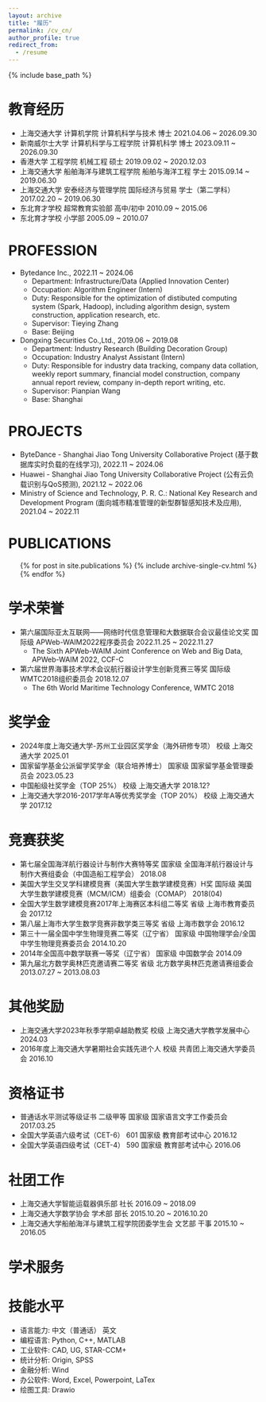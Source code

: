 ```yaml
---
layout: archive
title: "履历"
permalink: /cv_cn/
author_profile: true
redirect_from:
  - /resume
---
```


{% include base_path %}

教育经历
======
* 上海交通大学 计算机学院 计算机科学与技术 博士 2021.04.06 ~ 2026.09.30
* 新南威尔士大学 计算机科学与工程学院 计算机科学 博士 2023.09.11 ~ 2026.09.30
* 香港大学 工程学院 机械工程 硕士 2019.09.02 ~ 2020.12.03
* 上海交通大学 船舶海洋与建筑工程学院 船舶与海洋工程 学士 2015.09.14 ~ 2019.06.30
* 上海交通大学 安泰经济与管理学院 国际经济与贸易 学士（第二学科） 2017.02.20 ~ 2019.06.30
* 东北育才学校 超常教育实验部 高中/初中 2010.09 ~ 2015.06
* 东北育才学校 小学部 2005.09 ~ 2010.07

PROFESSION
======
* Bytedance Inc., 2022.11 ~ 2024.06
  * Department: Infrastructure/Data (Applied Innovation Center)
  * Occupation: Algorithm Engineer (Intern)
  * Duty: Responsible for the optimization of distibuted computing system (Spark, Hadoop), including algorithm design, system construction, application research, etc.
  * Supervisor: Tieying Zhang
  * Base: Beijing
* Dongxing Securities Co.,Ltd., 2019.06 ~ 2019.08
  * Department: Industry Research (Building Decoration Group)
  * Occupation: Industry Analyst Assistant (Intern)
  * Duty: Responsible for industry data tracking, company data collation, weekly report summary, financial model construction, company annual report review, company in-depth report writing, etc.
  * Supervisor: Pianpian Wang
  * Base: Shanghai

PROJECTS
======
* ByteDance - Shanghai Jiao Tong University Collaborative Project (基于数据库实时负载的在线学习), 2022.11 ~ 2024.06
* Huawei - Shanghai Jiao Tong University Collaborative Project (公有云负载识别与QoS预测), 2021.12 ~ 2022.06
* Ministry of Science and Technology, P. R. C.: National Key Research and Development Program (面向城市精准管理的新型群智感知技术及应用), 2021.04 ~ 2022.11

PUBLICATIONS
======
  <ul>{% for post in site.publications %}
    {% include archive-single-cv.html %}
  {% endfor %}</ul>

学术荣誉
======
* 第六届国际亚太互联网——网络时代信息管理和大数据联合会议最佳论文奖 国际级 APWeb-WAIM2022程序委员会 2022.11.25 ~ 2022.11.27
  * The Sixth APWeb-WAIM Joint Conference on Web and Big Data, APWeb-WAIM 2022, CCF-C
* 第六届世界海事技术学术会议航行器设计学生创新竞赛三等奖 国际级 WMTC2018组织委员会 2018.12.07
  * The 6th World Maritime Technology Conference, WMTC 2018

奖学金
======
* 2024年度上海交通大学-苏州工业园区奖学金（海外研修专项） 校级 上海交通大学 2025.01
* 国家留学基金公派留学奖学金（联合培养博士） 国家级 国家留学基金管理委员会 2023.05.23
* 中国船级社奖学金（TOP 25%） 校级 上海交通大学 2018.12?
* 上海交通大学2016-2017学年A等优秀奖学金（TOP 20%） 校级 上海交通大学 2017.12

竞赛获奖
======
* 第七届全国海洋航行器设计与制作大赛特等奖 国家级 全国海洋航行器设计与制作大赛组委会（中国造船工程学会） 2018.08
* 美国大学生交叉学科建模竞赛（美国大学生数学建模竞赛）H奖 国际级 美国大学生数学建模竞赛（MCM/ICM）组委会（COMAP） 2018(04)
* 全国大学生数学建模竞赛2017年上海赛区本科组二等奖 省级 上海市教育委员会 2017.12
* 第八届上海市大学生数学竞赛非数学类三等奖 省级 上海市数学会 2016.12
* 第三十一届全国中学生物理竞赛二等奖（辽宁省） 国家级 中国物理学会/全国中学生物理竞赛委员会 2014.10.20
* 2014年全国高中数学联赛一等奖（辽宁省） 国家级 中国数学会 2014.09
* 第九届北方数学奥林匹克邀请赛二等奖 省级 北方数学奥林匹克邀请赛组委会 2013.07.27 ~ 2013.08.03

其他奖励
======
* 上海交通大学2023年秋季学期卓越助教奖 校级 上海交通大学教学发展中心 2024.03
* 2016年度上海交通大学暑期社会实践先进个人 校级 共青团上海交通大学委员会 2016.10

资格证书
======
* 普通话水平测试等级证书 二级甲等 国家级 国家语言文字工作委员会 2017.03.25
* 全国大学英语六级考试（CET-6） 601 国家级 教育部考试中心 2016.12
* 全国大学英语四级考试（CET-4） 590 国家级 教育部考试中心 2016.06
  
社团工作
======
* 上海交通大学智能运载器俱乐部 社长 2016.09 ~ 2018.09
* 上海交通大学数学协会 学术部 部长 2015.10.20 ~ 2016.10.20
* 上海交通大学船舶海洋与建筑工程学院团委学生会 文艺部 干事 2015.10 ~ 2016.05

学术服务
======

技能水平
======
* 语言能力: 中文（普通话） 英文
* 编程语言: Python, C++, MATLAB
* 工业软件: CAD, UG, STAR-CCM+
* 统计分析: Origin, SPSS
* 金融分析: Wind
* 办公软件: Word, Excel, Powerpoint, LaTex
* 绘图工具: Drawio

